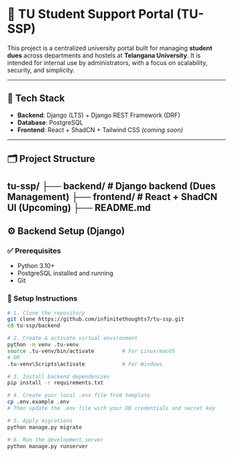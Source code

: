 # 🏫 TU Student Support Portal (TU-SSP)

This project is a centralized university portal built for managing **student dues** across departments and hostels at **Telangana University**. It is intended for internal use by administrators, with a focus on scalability, security, and simplicity.

---

## 🧠 Tech Stack

- **Backend**: Django (LTS) + Django REST Framework (DRF)
- **Database**: PostgreSQL
- **Frontend**: React + ShadCN + Tailwind CSS *(coming soon)*

---

## 🗂️ Project Structure

tu-ssp/ ├── backend/ # Django backend (Dues Management) ├── frontend/ # React + ShadCN UI (Upcoming) ├── README.md
---

## ⚙️ Backend Setup (Django)

### ✅ Prerequisites

- Python 3.10+
- PostgreSQL installed and running
- Git

### 🚀 Setup Instructions

```bash
# 1. Clone the repository
git clone https://github.com/infinitethoughts7/tu-ssp.git
cd tu-ssp/backend

# 2. Create & activate virtual environment
python -m venv .tu-venv
source .tu-venv/bin/activate         # For Linux/macOS
# OR
.tu-venv\Scripts\activate            # For Windows

# 3. Install backend dependencies
pip install -r requirements.txt

# 4. Create your local .env file from template
cp .env.example .env
# Then update the .env file with your DB credentials and secret key

# 5. Apply migrations
python manage.py migrate

# 6. Run the development server
python manage.py runserver

